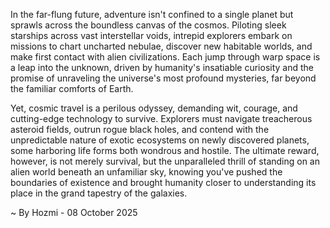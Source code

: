 
In the far-flung future, adventure isn't confined to a single planet but sprawls across the boundless canvas of the cosmos. Piloting sleek starships across vast interstellar voids, intrepid explorers embark on missions to chart uncharted nebulae, discover new habitable worlds, and make first contact with alien civilizations. Each jump through warp space is a leap into the unknown, driven by humanity's insatiable curiosity and the promise of unraveling the universe's most profound mysteries, far beyond the familiar comforts of Earth.

Yet, cosmic travel is a perilous odyssey, demanding wit, courage, and cutting-edge technology to survive. Explorers must navigate treacherous asteroid fields, outrun rogue black holes, and contend with the unpredictable nature of exotic ecosystems on newly discovered planets, some harboring life forms both wondrous and hostile. The ultimate reward, however, is not merely survival, but the unparalleled thrill of standing on an alien world beneath an unfamiliar sky, knowing you've pushed the boundaries of existence and brought humanity closer to understanding its place in the grand tapestry of the galaxies.

~ By Hozmi - 08 October 2025
